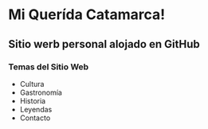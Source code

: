 # Mi Querída Catamarca!  
## Sitio werb personal alojado en GitHub

### Temas del Sitio Web

- Cultura
- Gastronomía
- Historia
- Leyendas
- Contacto
